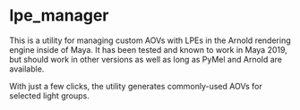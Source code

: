# lpe_manager
This is a utility for managing custom AOVs with LPEs in the Arnold rendering engine inside of Maya. It has been tested and known to work in Maya 2019, but should work in other versions as well as long as PyMel and Arnold are available.

With just a few clicks, the utility generates commonly-used AOVs for selected light groups.

